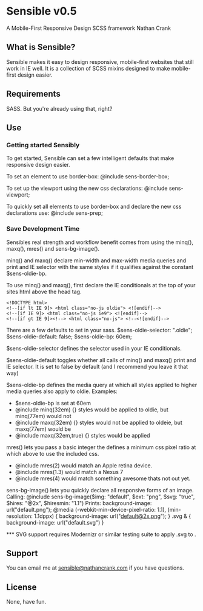 # Sensible v0.5
A Mobile-First Responsive Design SCSS framework
Nathan Crank

## What is Sensible?
Sensible makes it easy to design responsive, mobile-first websites that still work in IE well. It is a collection of SCSS mixins designed to make mobile-first design easier.

## Requirements
SASS. But you're already using that, right?

## Use
### Getting started Sensibly
To get started, Sensible can set a few intelligent defaults that make responsive design easier.

To set an element to use border-box:
@include sens-border-box;

To set up the viewport using the new css declarations:
@include sens-viewport;

To quickly set all elements to use border-box and declare the new css declarations use:
@include sens-prep;

### Save Development Time
Sensibles real strength and workflow benefit comes from using the minq(), maxq(), mres() and sens-bg-image().

minq() and maxq() declare min-width and max-width media queries and print and IE selector with the same styles if it qualifies against the constant $sens-oldie-bp. 

To use minq() and maxq(), first declare the IE conditionals at the top of your sites html above the head tag.

	<!DOCTYPE html>
	<!--[if lt IE 9]> <html class="no-js oldie"> <![endif]-->
	<!--[if IE 9]> <html class="no-js ie9"> <![endif]-->
	<!--[if gt IE 9]><!--> <html class="no-js"> <!--<![endif]-->

There are a few defaults to set in your sass.
$sens-oldie-selector: ".oldie";
$sens-oldie-default: false;
$sens-oldie-bp: 60em;

$sens-oldie-selector defines the selector used in your IE conditionals.

$sens-oldie-default toggles whether all calls of minq() and maxq() print and IE selector. It is set to false by default (and I recommend you leave it that way)

$sens-oldie-bp defines the media query at which all styles applied to higher media queries also apply to oldie.
Examples:
- $sens-oldie-bp is set at 60em
- @include minq(32em) {} styles would be applied to oldie, but minq(77em) would not
- @include maxq(32em) {} styles would not be applied to oldeie, but maxq(77em) would be
- @include maxq(32em,true) {} styles would be applied

mres() lets you pass a basic integer the defines a minimum css pixel ratio at which above to use the included css.
- @include mres(2) would match an Apple retina device.
- @include mres(1.3) would match a Nexus 7
- @include mres(4) would match something awesome thats not out yet.

sens-bg-image() lets you quickly declare all responsive forms of an image.
Calling:
	@include sens-bg-image($img: "default", $ext: "png", $svg: "true", $hires: "@2x", $hiresmin: "1.1")
Prints:
	background-image: url("default.png");
	@media (-webkit-min-device-pixel-ratio: 1.1), (min-resolution: 1.1dppx) {
		background-image: url("default@2x.png");
	}
	.svg & {
  	background-image: url("default.svg")
	}


*** SVG support requires Modernizr or similar testing suite to apply .svg to <html>.

## Support
You can email me at sensible@nathancrank.com if you have questions.

## License
None, have fun.